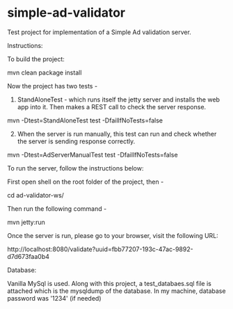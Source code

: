 simple-ad-validator
===================

Test project for implementation of a Simple Ad validation server.

Instructions:

To build the project:

mvn clean package install

Now the project has two tests - 

1. StandAloneTest - which runs itself the jetty server and installs the web app into it. Then makes a REST call to check the server response.

mvn -Dtest=StandAloneTest test -DfailIfNoTests=false

2. When the server is run manually, this test can run and check whether the server is sending response correctly.

mvn -Dtest=AdServerManualTest test -DfailIfNoTests=false

To run the server, follow the instructions below:

First open shell on the root folder of the project, then -

cd ad-validator-ws/

Then run the following command - 

mvn jetty:run

Once the server is run, please go to your browser, visit the following URL: 

http://localhost:8080/validate?uuid=fbb77207-193c-47ac-9892-d7d673faa0b4

Database:

Vanilla MySql is used. Along with this project, a test_databaes.sql file is attached which is the mysqldump of the database. In my machine, database password was '1234' (if needed)